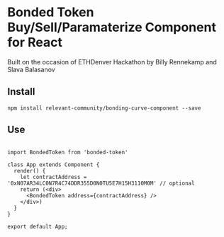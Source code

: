 # Bonded Token Buy/Sell/Paramaterize Component for React
Built on the occasion of ETHDenver Hackathon by Billy Rennekamp and Slava Balasanov

## Install
```npm install relevant-community/bonding-curve-component --save```

## Use
```

import BondedToken from 'bonded-token'

class App extends Component {
  render() {
    let contractAddress = '0xN07AR34LC0N7R4C74DDR355D0N0TU5E7H15H3110M0M' // optional
    return (<div>
      <BondedToken address={contractAddress} />
    </div>)
  }
}

export default App;
```